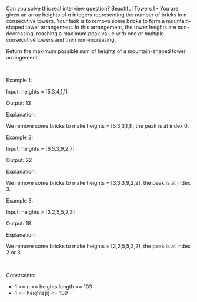 Can you solve this real interview question? Beautiful Towers I - You are given an array heights of n integers representing the number of bricks in n consecutive towers. Your task is to remove some bricks to form a mountain-shaped tower arrangement. In this arrangement, the tower heights are non-decreasing, reaching a maximum peak value with one or multiple consecutive towers and then non-increasing.

Return the maximum possible sum of heights of a mountain-shaped tower arrangement.

 

Example 1:

Input: heights = [5,3,4,1,1]

Output: 13

Explanation:

We remove some bricks to make heights = [5,3,3,1,1], the peak is at index 0.

Example 2:

Input: heights = [6,5,3,9,2,7]

Output: 22

Explanation:

We remove some bricks to make heights = [3,3,3,9,2,2], the peak is at index 3.

Example 3:

Input: heights = [3,2,5,5,2,3]

Output: 18

Explanation:

We remove some bricks to make heights = [2,2,5,5,2,2], the peak is at index 2 or 3.

 

Constraints:

 * 1 <= n == heights.length <= 103
 * 1 <= heights[i] <= 109